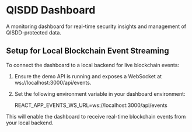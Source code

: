 # QISDD Dashboard

A monitoring dashboard for real-time security insights and management of QISDD-protected data. 

## Setup for Local Blockchain Event Streaming

To connect the dashboard to a local backend for live blockchain events:

1. Ensure the demo API is running and exposes a WebSocket at ws://localhost:3000/api/events.
2. Set the following environment variable in your dashboard environment:

   REACT_APP_EVENTS_WS_URL=ws://localhost:3000/api/events

This will enable the dashboard to receive real-time blockchain events from your local backend. 
